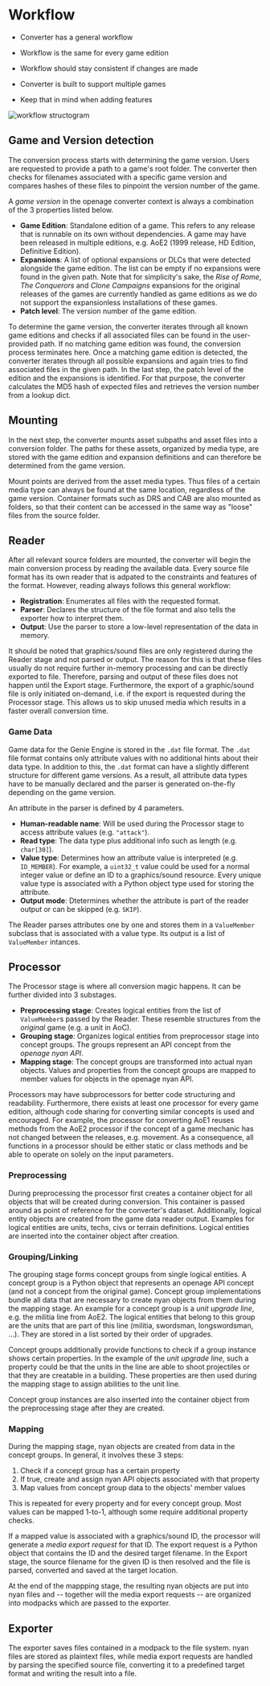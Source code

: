 # Workflow

- Converter has a general workflow
- Workflow is the same for every game edition
- Workflow should stay consistent if changes are made

- Converter is built to support multiple games
- Keep that in mind when adding features

![workflow structogram]()

## Game and Version detection

The conversion process starts with determining the game version. Users
are requested to provide a path to a game's root folder. The converter
then checks for filenames associated with a specific game version
and compares hashes of these files to pinpoint the version number of
the game.

A *game version* in the openage converter context is always a combination
of the 3 properties listed below.

- **Game Edition**: Standalone edition of a game. This refers to any release that
is runnable on its own without dependencies. A game may have been released in multiple
editions, e.g. AoE2 (1999 release, HD Edition, Definitive Edition).
- **Expansions**: A list of optional expansions or DLCs that were detected alongside
the game edition. The list can be empty if no expansions were found in the given path.
Note that for simplicity's sake, the *Rise of Rome*, *The Conquerors* and *Clone Campaigns*
expansions for the original releases of the games are currently handled as game editions
as we do not support the expansionless installations of these games.
- **Patch level**: The version number of the game edition.

To determine the game version, the converter iterates through all known game
editions and checks if all associated files can be found in the user-provided
path. If no matching game edition was found, the conversion process terminates
here. Once a matching game edition is detected, the converter iterates
through all possible expansions and again tries to find associated files
in the given path. In the last step, the patch level of the edition and the
expansions is identified. For that purpose, the converter calculates
the MD5 hash of expected files and retrieves the version number from a lookup
dict.

## Mounting

In the next step, the converter mounts asset subpaths and asset files into
a conversion folder. The paths for these assets, organized by media type,
are stored with the game edition and expansion definitions and can therefore
be determined from the game version.

Mount points are derived from the asset media types. Thus files of a certain media
type can always be found at the same location, regardless of the game version.
Container formats such as DRS and CAB are also mounted as folders, so that their
content can be accessed in the same way as "loose" files from the source folder.

## Reader

After all relevant source folders are mounted, the converter will begin the main
conversion process by reading the available data. Every source file format has
its own reader that is adpated to the constraints and features of the format.
However, reading always follows this general workflow:

* **Registration**: Enumerates all files with the requested format.
* **Parser**: Declares the structure of the file format and also tells the exporter
how to interpret them.
* **Output**: Use the parser to store a low-level representation of the data in
memory.

It should be noted that graphics/sound files are only registered during the Reader
stage and not parsed or output. The reason for this is that these files usually
do not require further in-memory processing and can be directly exported to
file. Therefore, parsing and output of these files does not happen until the
Export stage. Furthermore, the export of a graphic/sound file is only initiated
on-demand, i.e. if the export is requested during the Processor stage. This
allows us to skip unused media which results in a faster overall conversion time.

### Game Data

Game data for the Genie Engine is stored in the `.dat` file format. The `.dat` file
format contains only attribute values with no additional hints about their data type.
In addition to this, the `.dat` format can have a slightly different structure for
different game versions. As a result, all attribute data types have to be manually
declared and the parser is generated on-the-fly depending on the game version.

An attribute in the parser is defined by 4 parameters.

* **Human-readable name**: Will be used during the Processor stage to access
attribute values (e.g. `"attack"`).
* **Read type**: The data type plus additional info such as length (e.g. `char[30]`).
* **Value type**: Determines how an attribute value is interpreted (e.g. `ID_MEMBER`).
For example, a `uint32_t` value could be used for a normal integer value or define
an ID to a graphics/sound resource. Every unique value type is associated with
a Python object type used for storing the attribute.
* **Output mode**: Dtetermines whether the attribute is part of the reader output
or can be skipped (e.g. `SKIP`).

The Reader parses attributes one by one and stores them in a `ValueMember` subclass
that is associated with a value type. Its output is a list of `ValueMember` intances.

## Processor

The Processor stage is where all conversion magic happens. It can be further divided
into 3 substages.

- **Preprocessing stage**: Creates logical entities from the list of `ValueMember`s passed by
the Reader. These resemble structures from the *original* game (e.g. a unit in AoC).
- **Grouping stage**: Organizes logical entities from preprocessor stage into concept
groups. The groups represent an API concept from the *openage nyan API*.
- **Mapping stage**: The concept groups are transformed into actual nyan objects. Values
and properties from the concept groups are mapped to member values for objects in the
openage nyan API.

Processors may have subprocessors for better code structuring and readability. Furthermore,
there exists at least one processor for every game edition, although code sharing for
converting similar concepts is used and encouraged. For example, the processor for
converting AoE1 reuses methods from the AoE2 processor if the concept of a game mechanic
has not changed between the releases, e.g. movement. As a consequence, all functions
in a processor should be either static or class methods and be able to operate on
solely on the input parameters.

### Preprocessing

During preprocessing the processor first creates a container object for all objects that will
be created during conversion. This container is passed around as point of reference
for the converter's dataset. Additionally, logical entity objects are created from
the game data reader output. Examples for logical entities are units, techs, civs or
terrain definitions. Logical entities are inserted into the container object after
creation.

### Grouping/Linking

The grouping stage forms concept groups from single logical entities. A concept group
is a Python object that represents an openage API concept (and not a concept from the
original game). Concept group implementations bundle all data that are necessary
to create nyan objects from them during the mapping stage. An example for a concept
group is a *unit upgrade line*, e.g. the militia line from AoE2. The logical entities that
belong to this group are the units that are part of this line (militia, swordsman,
longswordsman, ...). They are stored in a list sorted by their order of upgrades.

Concept groups additionally provide functions to check if a group instance shows
certain properties. In the example of the *unit upgrade line*, such a property
could be that the units in the line are able to shoot projectiles or
that they are creatable in a building. These properties are then used during
the mapping stage to assign abilities to the unit line.

Concept group instances are also inserted into the container object from the
preprocessing stage after they are created.

### Mapping

During the mapping stage, nyan objects are created from data in the concept groups.
In general, it involves these 3 steps:

1. Check if a concept group has a certain property
2. If true, create and assign nyan API objects associated with that property
3. Map values from concept group data to the objects' member values

This is repeated for every property and for every concept group. Most values
can be mapped 1-to-1, although some require additional property checks.

If a mapped value is associated with a graphics/sound ID, the processor will
generate a *media export request* for that ID. The export request is a Python object
that contains the ID and the desired target filename. In the Export stage, the
source filename for the given ID is then resolved and the file is parsed, converted
and saved at the target location.

At the end of the mappping stage, the resulting nyan objects are put into nyan files
and -- together will the media export requests -- are organized into modpacks which
are passed to the exporter.

## Exporter

The exporter saves files contained in a modpack to the file system. nyan files
are stored as plaintext files, while media export requests are handled by parsing
the specified source file, converting it to a predefined target format and
writing the result into a file.
